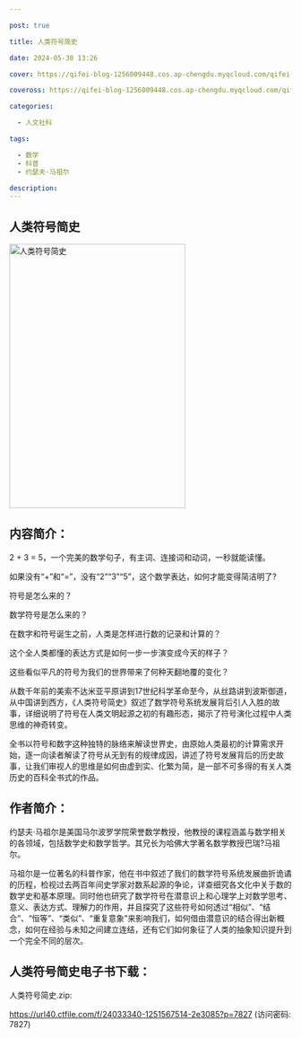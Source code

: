 ```yaml
---

post: true

title: 人类符号简史

date: 2024-05-30 13:26

cover: https://qifei-blog-1256009448.cos.ap-chengdu.myqcloud.com/qifei-blog/s32324874.jpg

coveross: https://qifei-blog-1256009448.cos.ap-chengdu.myqcloud.com/qifei-blog/s32324874.jpg

categories:

  - 人文社科

tags:

  - 数学
  - 科普
  - 约瑟夫·马祖尔

description:
---
```


## 人类符号简史

<img alt="人类符号简史" class="aligncenter loading" data-was-processed="true" decoding="async" fetchpriority="high" height="471" src="https://qifei-blog-1256009448.cos.ap-chengdu.myqcloud.com/qifei-blog/s32324874.jpg" style="cursor: zoom-in;" width="314"/>

## 内容简介：

2 + 3 = 5，一个完美的数学句子，有主词、连接词和动词，一秒就能读懂。

如果没有“+”和“=”，没有“2”“3”“5”，这个数学表达，如何才能变得简洁明了?

符号是怎么来的？

数学符号是怎么来的？

在数字和符号诞生之前，人类是怎样进行数的记录和计算的？

这个全人类都懂的表达方式是如何一步一步演变成今天的样子？

这些看似平凡的符号为我们的世界带来了何种天翻地覆的变化？

从数千年前的美索不达米亚平原讲到17世纪科学革命至今，从丝路讲到波斯御道，从中国讲到西方，《人类符号简史》叙述了数学符号系统发展背后引人入胜的故事，详细说明了符号在人类文明起源之初的有趣形态，揭示了符号演化过程中人类思维的神奇转变。

全书以符号和数字这种独特的脉络来解读世界史，由原始人类最初的计算需求开始，逐一向读者解读了符号从无到有的规律成因，讲述了符号发展背后的历史故事，让我们审视人的思维是如何由虚到实、化繁为简，是一部不可多得的有关人类历史的百科全书式的作品。

## 作者简介：

约瑟夫·马祖尔是美国马尔波罗学院荣誉数学教授，他教授的课程涵盖与数学相关的各领域，包括数学史和数学哲学。其兄长为哈佛大学著名数学教授巴瑞?马祖尔。

马祖尔是一位著名的科普作家，他在书中叙述了我们的数学符号系统发展曲折诡谲的历程，检视过去两百年间史学家对数系起源的争论，详查细究各文化中关于数的数学史和基本原理。同时他也研究了数学符号在潜意识上和心理学上对数学思考、意义、表达方式、理解力的作用，并且探究了这些符号如何透过“相似”、“结合”、“恒等”、“类似”、“重复意象”来影响我们，如何借由潜意识的结合得出新概念，如何在经验与未知之间建立连结，还有它们如何象征了人类的抽象知识提升到一个完全不同的层次。

## 人类符号简史电子书下载：

人类符号简史.zip: 

https://url40.ctfile.com/f/24033340-1251567514-2e3085?p=7827 (访问密码: 7827)
